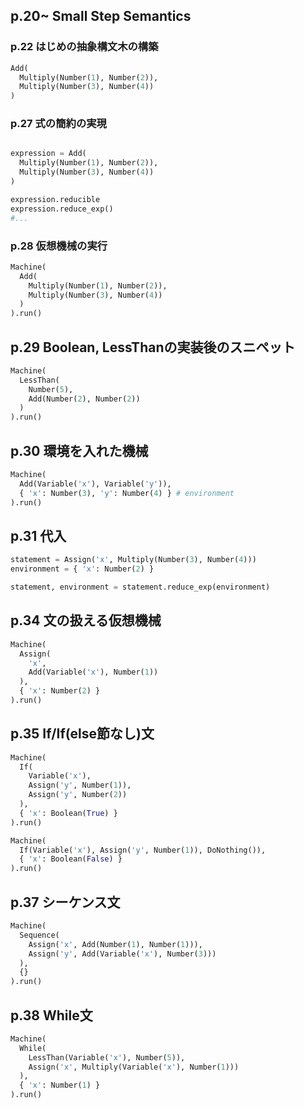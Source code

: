 ## p.20~ Small Step Semantics

### p.22 はじめの抽象構文木の構築

```python
Add(
  Multiply(Number(1), Number(2)),
  Multiply(Number(3), Number(4))
)
```

### p.27 式の簡約の実現

```python

expression = Add(
  Multiply(Number(1), Number(2)),
  Multiply(Number(3), Number(4))
)

expression.reducible
expression.reduce_exp()
#...

```


### p.28 仮想機械の実行

```python
Machine(
  Add(
    Multiply(Number(1), Number(2)),
    Multiply(Number(3), Number(4))
  )
).run()
```


## p.29 Boolean, LessThanの実装後のスニペット

```python
Machine(
  LessThan(
    Number(5),
    Add(Number(2), Number(2))
  )
).run()
```

## p.30 環境を入れた機械

```python
Machine(
  Add(Variable('x'), Variable('y')),
  { 'x': Number(3), 'y': Number(4) } # environment
).run()
```

## p.31 代入

```python
statement = Assign('x', Multiply(Number(3), Number(4)))
environment = { 'x': Number(2) }

statement, environment = statement.reduce_exp(environment)
```

## p.34 文の扱える仮想機械

```python
Machine(
  Assign(
    'x',
    Add(Variable('x'), Number(1))
  ),
  { 'x': Number(2) }
).run()
```

## p.35 If/If(else節なし)文

```python
Machine(
  If(
    Variable('x'),
    Assign('y', Number(1)),
    Assign('y', Number(2))
  ),
  { 'x': Boolean(True) }
).run()
```

```python
Machine(
  If(Variable('x'), Assign('y', Number(1)), DoNothing()),
  { 'x': Boolean(False) }
).run()
```

## p.37 シーケンス文

```python
Machine(
  Sequence(
    Assign('x', Add(Number(1), Number(1))),
    Assign('y', Add(Variable('x'), Number(3)))
  ),
  {}
).run()
```

## p.38 While文

```python
Machine(
  While(
    LessThan(Variable('x'), Number(5)),
    Assign('x', Multiply(Variable('x'), Number(1)))
  ),
  { 'x': Number(1) }
).run()
```
